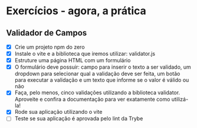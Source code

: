 # Exercícios - agora, a prática


## Validador de Campos

- [x] Crie um projeto npm do zero
- [x] Instale o vite e a biblioteca que iremos utilizar: validator.js
- [x] Estruture uma página HTML com um formulário
- [x] O formulário deve possuir: campo para inserir o texto a ser validado, um dropdown para selecionar qual a validação deve ser feita, um botão para executar a validação e um texto que informe se o valor é válido ou não
- [x] Faça, pelo menos, cinco validações utilizando a biblioteca validator. Aproveite e confira a documentação para ver exatamente como utilizá-la!
- [x] Rode sua aplicação utilizando o vite
- [ ] Teste se sua aplicação é aprovada pelo lint da Trybe